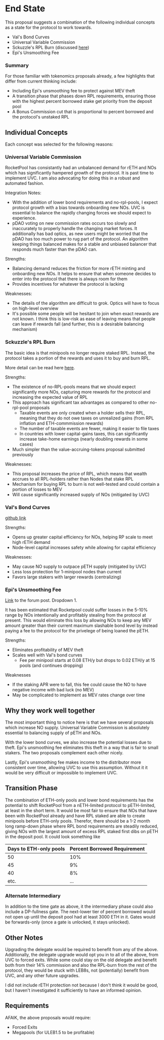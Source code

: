 # End State
This proposal suggests a combination of the following individual concepts as a state for the protocol to work towards.

* Val's Bond Curves
* Universal Variable Commission
* Sckuzzle's RPL Burn (discussed [here](../value-accruing/rpl-burn.md))
* Epi's Unsmoothing Fee

### Summary

For those familiar with tokenomics proposals already, a few highlights that differ from current thinking include:

* Including Epi's unsmoothing fee to protect against MEV theft
* A transition phase that phases down RPL requirements, ensuring those with the highest percent borrowed stake get priority from the deposit pool
* A Bonus Commission cut that is proportional to percent borrowed and the protocol's unstaked RPL 

## Individual Concepts

Each concept was selected for the following reasons:



### Universal Variable Commission

RocketPool has consistantly had an unbalanced demand for rETH and NOs which has significantly hampered growth of the protocol.  It is past time to implement UVC.  I am also advocating for doing this in a robust and automated fashion.

Integration Notes:
* With the addition of lower bond requirements and no-rpl-pools, I expect protocol growth with a bias towards onboarding new NOs.  UVC is essential to balance the rapidly changing forces we should expect to experience.
* pDAO voting on new commission rates occurs too slowly and inaccurately to properly handle the changing market forces.  It additionally has bad optics, as new users might be worried that the pDAO has too much power to rug part of the protocol.  An algorithm keeping things balanced makes for a stable and unbiased balancer that responds much faster than the pDAO can.  

Strengths:
* Balancing demand reduces the friction for more rETH minting and onboarding new NOs.  It helps to ensure that when someone decides to enter into the protocol that there is always room for them
* Provides incentives for whatever the protocol is lacking

Weaknesses:
* The details of the algorithm are difficult to grok.  Optics will have to focus on high-level overview
* It's possible some people will be hesitant to join when exact rewards are not known.  I think this is low-risk as ease of leaving means that people can leave if rewards fall (and further, this is a desirable balancing mechanism)

### Sckuzzle's RPL Burn

The basic idea is that minipools no longer require staked RPL.  Instead, the protocol takes a portion of the rewards and uses it to buy and burn RPL.

More detail can be read here [here](../value-accruing/rpl-burn.md).

Strengths:
* The existence of no-RPL-pools means that we should expect significantly more NOs, capturing more rewards for the protocol and increasing the expected value of RPL
* This approach has significant tax advantages as compared to other no-rpl-pool proposals
    * Taxable events are only created when a holder sells their RPL, meaning that they do not owe taxes on unrealized gains (from RPL inflation and ETH-commmission rewards) 
    * The number of taxable events are fewer, making it easier to file taxes
    * In countries with lower capital-gains taxes, this can signficantly increase take-home earnings (nearly doubling rewards in some cases)
* Much simpler than the value-accruing-tokens proposal submitted previously 

Weaknesses:
* This proposal increases the price of RPL, which means that wealth accrues to all RPL-holders rather than Nodes that stake RPL
* Mechanism for buying RPL to burn is not well-tested and could contain a portion of losses to MEV
* Will cause significantly increased supply of NOs (mitigated by UVC)



### Val's Bond Curves
[github link](https://github.com/Valdorff/rp-thoughts/tree/main/2024_02_strategy)


Strengths:
* Opens up greater capital efficiency for NOs, helping RP scale to meet high rETH demand
* Node-level capital increases safety while allowing for capital efficiency

Weaknesses:
* May cause NO supply to outpace pETH supply (mitigated by UVC)
* Less loss protection for 1-minipool nodes than current
* Favors large stakers with larger rewards (centralizing)

### Epi's Unsmoothing Fee

[Link](https://dao.rocketpool.net/t/options-forum-thread/2515/7?u=sckuzzle) to the forum post.  Dropdown 1. 

It has been estimated that Rocketpool could suffer losses in the 5-10% range by NOs intentionally and profitably stealing from the protocol at present.  This would eliminate this loss by allowing NOs to keep any MEV amount greater than their current maximum slashable bond level by instead paying a fee to the protocol for the privelege of being loaned the pETH.  

Strengths:
* Eliminates profitability of MEV theft
* Scales well with Val's bond curves 
    * Fee per minipool starts at 0.08 ETH/y but drops to 0.02 ETH/y at 15 pools (and continues dropping)

Weaknesses
* If the staking APR were to fall, this fee could cause the NO to have negative income with bad luck (no MEV)
* May be complicated to implement as MEV rates change over time

## Why they work well together

The most important thing to notice here is that we have several proposals which increase NO supply.  Universal Variable Commission is absolutely essential to balancing supply of pETH and NOs. 

With the lower bond curves, we also increase the potential losses due to theft.  Epi's unsmoothing fee eliminates this theft in a way that is fair to small stakers.  The two proposals complement each other nicely.

Lastly, Epi's unsmoothing fee makes income to the distributor more consistent over time, allowing UVC to use this assumption.  Without it it would be very difficult or impossible to implement UVC.

## Transition Phase

The combination of ETH-only pools and lower bond requirements has the potential to shift RocketPool from a nETH-limited protocol to pETH-limited, at least in the short term.  It would be most fair to ensure that NOs that have been with RocketPool already and have RPL staked are able to create minipools before ETH-only pools.  Therefor, there should be a 1-2 month long ramp-down phase where RPL bond requirements are steadily reduced, giving NOs with the largest amount of excess RPL staked first dibs on pETH in the deposit pool.  It could look something like

| Days to ETH-only pools | Percent Borrowed Requirement |
| -------- | ------- |
| 50 | 10% |
| 45 | 9% |
| 40 | 8% |
| etc. | ... |

### Alternate Intermediary

In addition to the time gate as above, it the intermediary phase could also include a DP-fullness gate.  The next-lower tier of percent borrowed would not open up until the deposit pool had at least 3000 ETH in it.  Gates would be forwards-only (once a gate is unlocked, it stays unlocked). 

## Other Notes

Upgrading the delegate would be required to benefit from any of the above.  Additionally, the delegate upgrade would opt you in to all of the above, from UVC to forced exits.  While some could stay on the old delegate and benefit both from their 14% commission and also the RPL-burn from the rest of the protocol, they would be stuck with LEB8s, not (potentially) benefit from UVC, and any other future upgrades.

I did not include rETH protection not because I don't think it would be good, but I haven't investigated it sufficiently to have an informed opinion.

## Requirements

AFAIK, the above proposals would require:

* Forced Exits
* Megapools (for ULEB1.5 to be profitable)
